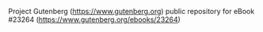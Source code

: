 Project Gutenberg (https://www.gutenberg.org) public repository for eBook #23264 (https://www.gutenberg.org/ebooks/23264)
